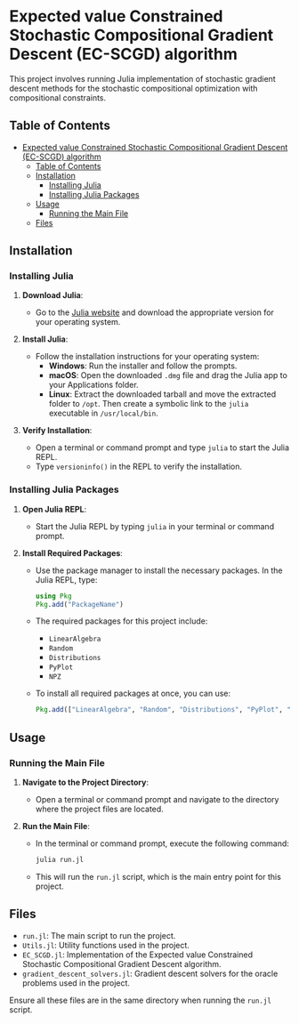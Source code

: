 # Expected value Constrained Stochastic Compositional Gradient Descent (EC-SCGD) algorithm

This project involves running Julia implementation of stochastic gradient descent methods for the stochastic compositional optimization with compositional constraints.

## Table of Contents

- [Expected value Constrained Stochastic Compositional Gradient Descent (EC-SCGD) algorithm](#expected-value-constrained-stochastic-compositional-gradient-descent-ec-scgd-algorithm)
  - [Table of Contents](#table-of-contents)
  - [Installation](#installation)
    - [Installing Julia](#installing-julia)
    - [Installing Julia Packages](#installing-julia-packages)
  - [Usage](#usage)
    - [Running the Main File](#running-the-main-file)
  - [Files](#files)

## Installation

### Installing Julia

1. **Download Julia**:
   - Go to the [Julia website](https://julialang.org/downloads/) and download the appropriate version for your operating system.

2. **Install Julia**:
   - Follow the installation instructions for your operating system:
     - **Windows**: Run the installer and follow the prompts.
     - **macOS**: Open the downloaded `.dmg` file and drag the Julia app to your Applications folder.
     - **Linux**: Extract the downloaded tarball and move the extracted folder to `/opt`. Then create a symbolic link to the `julia` executable in `/usr/local/bin`.

3. **Verify Installation**:
   - Open a terminal or command prompt and type `julia` to start the Julia REPL.
   - Type `versioninfo()` in the REPL to verify the installation.

### Installing Julia Packages

1. **Open Julia REPL**:
   - Start the Julia REPL by typing `julia` in your terminal or command prompt.

2. **Install Required Packages**:
   - Use the package manager to install the necessary packages. In the Julia REPL, type:
     ```julia
     using Pkg
     Pkg.add("PackageName")
     ```
   - The required packages for this project include:
     - `LinearAlgebra`
     - `Random`
     - `Distributions`
     - `PyPlot`
     - `NPZ`

   - To install all required packages at once, you can use:
     ```julia
     Pkg.add(["LinearAlgebra", "Random", "Distributions", "PyPlot", "NPZ"])
     ```

## Usage

### Running the Main File

1. **Navigate to the Project Directory**:
   - Open a terminal or command prompt and navigate to the directory where the project files are located.

2. **Run the Main File**:
   - In the terminal or command prompt, execute the following command:
     ```sh
     julia run.jl
     ```

   - This will run the `run.jl` script, which is the main entry point for this project.

## Files

- `run.jl`: The main script to run the project.
- `Utils.jl`: Utility functions used in the project.
- `EC_SCGD.jl`: Implementation of the Expected value Constrained Stochastic Compositional Gradient Descent algorithm.
- `gradient_descent_solvers.jl`: Gradient descent solvers for the oracle problems used in the project.

Ensure all these files are in the same directory when running the `run.jl` script.
